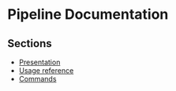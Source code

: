 Pipeline Documentation
======================

Sections
--------

* [Presentation](presentation.md)
* [Usage reference](usage_reference.md)
* [Commands](commands.md)